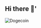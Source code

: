 ## Hi there 👋'

![Dogecoin](https://img.shields.io/badge/dogecoin-B59A30?style=for-the-badge&logo=dogecoin&logoColor=white)
